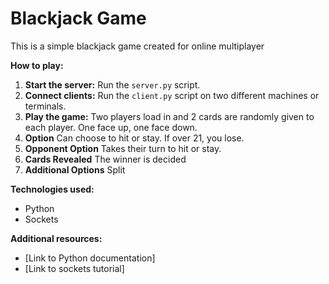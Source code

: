 # Blackjack Game

This is a simple blackjack game created for online multiplayer

**How to play:**
1. **Start the server:** Run the `server.py` script.
2. **Connect clients:** Run the `client.py` script on two different machines or terminals.
3. **Play the game:** Two players load in and 2 cards are randomly given to each player. One face up, one face down.
4. **Option** Can choose to hit or stay. If over 21, you lose.
5. **Opponent Option** Takes their turn to hit or stay.
6. **Cards Revealed** The winner is decided
7. **Additional Options** Split

**Technologies used:**
* Python
* Sockets

**Additional resources:**
* [Link to Python documentation]
* [Link to sockets tutorial]
